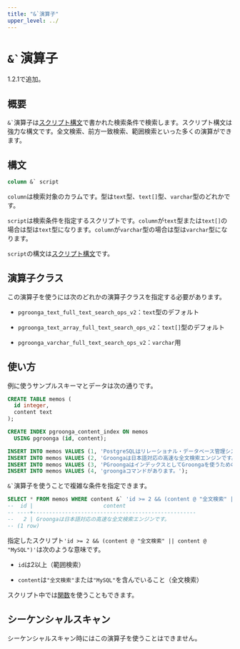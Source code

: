 ```yaml
---
title: "&`演算子"
upper_level: ../
---
```


# `` &` ``演算子

1.2.1で追加。

## 概要

`` &` ``演算子は[スクリプト構文][groonga-script-syntax]で書かれた検索条件で検索します。スクリプト構文は強力な構文です。全文検索、前方一致検索、範囲検索といった多くの演算ができます。

## 構文

```sql
column &` script
```

`column`は検索対象のカラムです。型は`text`型、`text[]`型、`varchar`型のどれかです。

`script`は検索条件を指定するスクリプトです。`column`が`text`型または`text[]`の場合は型は`text`型になります。`column`が`varchar`型の場合は型は`varchar`型になります。

`script`の構文は[スクリプト構文][groonga-script-syntax]です。

## 演算子クラス

この演算子を使うには次のどれかの演算子クラスを指定する必要があります。

  * `pgroonga_text_full_text_search_ops_v2`：`text`型のデフォルト

  * `pgroonga_text_array_full_text_search_ops_v2`：`text[]`型のデフォルト

  * `pgroonga_varchar_full_text_search_ops_v2`：`varchar`用

## 使い方

例に使うサンプルスキーマとデータは次の通りです。

```sql
CREATE TABLE memos (
  id integer,
  content text
);

CREATE INDEX pgroonga_content_index ON memos
  USING pgroonga (id, content);
```

```sql
INSERT INTO memos VALUES (1, 'PostgreSQLはリレーショナル・データベース管理システムです。');
INSERT INTO memos VALUES (2, 'Groongaは日本語対応の高速な全文検索エンジンです。');
INSERT INTO memos VALUES (3, 'PGroongaはインデックスとしてGroongaを使うためのPostgreSQLの拡張機能です。');
INSERT INTO memos VALUES (4, 'groongaコマンドがあります。');
```

`` &` ``演算子を使うことで複雑な条件を指定できます。

```sql
SELECT * FROM memos WHERE content &` 'id >= 2 && (content @ "全文検索" || content @ "MySQL")';
--  id |                      content
-- ----+---------------------------------------------------
--   2 | Groongaは日本語対応の高速な全文検索エンジンです。
-- (1 row)
```

指定したスクリプト`'id >= 2 && (content @ "全文検索" || content @ "MySQL")'`は次のような意味です。

  * `id`は2以上（範囲検索）

  * `content`は`"全文検索"`または`"MySQL"`を含んでいること（全文検索）

スクリプト中では[関数][groonga-functions]を使うこともできます。

## シーケンシャルスキャン

シーケンシャルスキャン時にはこの演算子を使うことはできません。

[groonga-script-syntax]:http://groonga.org/ja/docs/reference/grn_expr/script_syntax.html

[groonga-functions]:http://groonga.org/docs/reference/function.html

